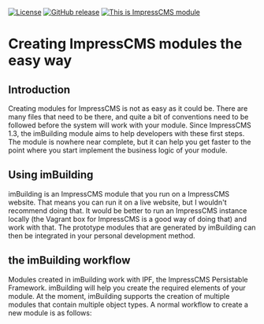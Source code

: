 [![License](https://img.shields.io/github/license/ImpressCMS/impresscms-module-imbuilding.svg?maxAge=2592000)](License.txt) 
	[![GitHub release](https://img.shields.io/github/release/ImpressCMS/impresscms-module-imbuilding.svg?maxAge=2592000)](https://github.com/ImpressCMS/impresscms-module-imbuilding/releases) 
		[![This is ImpressCMS module](https://img.shields.io/badge/ImpressCMS-module-F3AC03.svg?maxAge=2592000)](http://impresscms.org)
# Creating ImpressCMS modules the easy way
 
## Introduction
Creating modules for ImpressCMS is not as easy as it could be. There are many files that need to be there, and quite a bit of conventions need to be followed before the system will work with your module.
Since ImpressCMS 1.3, the imBuilding module aims to help developers with these first steps. The module is nowhere near complete, but it can help you get faster to the point where you start implement the business logic of your module.
 
## Using imBuilding
imBuilding is an ImpressCMS module that you run on a ImpressCMS website. That means you can run it on a live website, but I wouldn't recommend doing that. It would be better to run an ImpressCMS instance locally (the Vagrant box for ImpressCMS is a good way of doing that) and work with that. The prototype modules that are generated by imBuilding can then be integrated in your personal development method.

## the imBuilding workflow
Modules created in imBuilding work with IPF, the ImpressCMS Persistable Framework. imBuilding will help you create the required elements of your module. At the moment, imBuilding supports the creation of multiple modules that contain multiple object types.
A normal workflow to create a new module is as follows:
